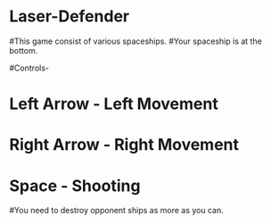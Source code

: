 # Laser-Defender
#This game consist of various spaceships.
#Your spaceship is at the bottom.

#Controls-
#  Left Arrow - Left Movement
#  Right Arrow - Right Movement
#  Space - Shooting
#You need to destroy opponent ships as more as you can. 
